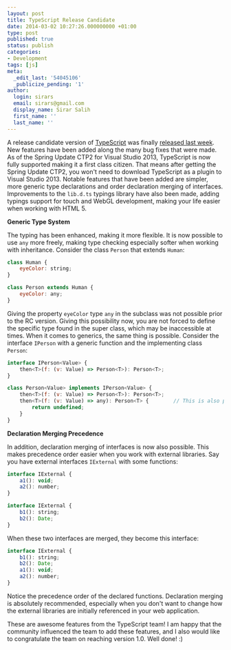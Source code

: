 ```yaml
---
layout: post
title: TypeScript Release Candidate
date: 2014-03-02 10:27:26.000000000 +01:00
type: post
published: true
status: publish
categories:
- Development
tags: [js]
meta:
  _edit_last: '54045106'
  _publicize_pending: '1'
author:
  login: sirars
  email: sirars@gmail.com
  display_name: Sirar Salih
  first_name: ''
  last_name: ''
---
```

<p>A release candidate version of <a href="http://www.typescriptlang.org/" title="TypeScript">TypeScript</a> was finally <a href="http://blogs.msdn.com/b/typescript/archive/2014/02/25/announcing-typescript-1-0rc.aspx" title="TypeScript RC">released last week</a>. New features have been added along the many bug fixes that were made. As of the Spring Update CTP2 for Visual Studio 2013, TypeScript is now fully supported making it a first class citizen. That means after getting the Spring Update CTP2, you won't need to download TypeScript as a plugin to Visual Studio 2013. Notable features that have been added are simpler, more generic type declarations and order declaration merging of interfaces. Improvements to the <code>lib.d.ts</code> typings library have also been made, adding typings support for touch and WebGL development, making your life easier when working with HTML 5.</p>
<p><strong>Generic Type System</strong></p>
The typing has been enhanced, making it more flexible. It is now possible to use <code>any</code> more freely, making type checking especially softer when working with inheritance. Consider the class <code>Person</code> that extends <code>Human</code>:
    
```javascript
class Human {
    eyeColor: string;
}

class Person extends Human {
    eyeColor: any;
}
```

Giving the property <code>eyeColor</code> type <code>any</code> in the subclass was not possible prior to the RC version. Giving this possibility now, you are not forced to define the specific type found in the super class, which may be inaccessible at times. When it comes to generics, the same thing is possible. Consider the interface <code>IPerson</code> with a generic function and the implementing class <code>Person</code>:<br />
    
```javascript
interface IPerson<Value> {
    then<T>(f: (v: Value) => Person<T>): Person<T>;
}

class Person<Value> implements IPerson<Value> {
    then<T>(f: (v: Value) => Person<T>): Person<T>;
    then<T>(f: (v: Value) => any): Person<T> {        // This is also possible
        return undefined;
    }    
}
```

<p><strong>Declaration Merging Precedence</strong></p>
In addition, declaration merging of interfaces is now also possible. This makes precedence order easier when you work with external libraries. Say you have external interfaces <code>IExternal</code> with some functions:

```javascript
interface IExternal {
    a1(): void;
    a2(): number;
}

interface IExternal {
    b1(): string;
    b2(): Date;
}
```

When these two interfaces are merged, they become this interface:

```javascript
interface IExternal {
    b1(): string;
    b2(): Date;
    a1(): void;
    a2(): number;    
}
```

Notice the precedence order of the declared functions. Declaration merging is absolutely recommended, especially when you don't want to change how the external libraries are initially referenced in your web application.
<p>These are awesome features from the TypeScript team! I am happy that the community influenced the team to add these features, and I also would like to congratulate the team on reaching version 1.0. Well done! :)
